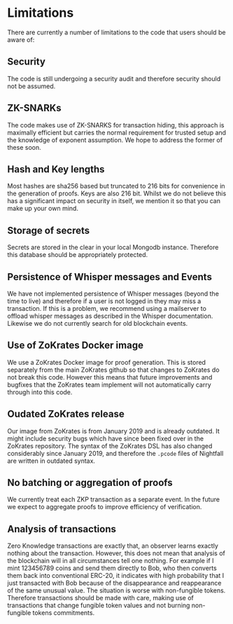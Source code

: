 # Limitations

There are currently a number of limitations to the code that users should be aware of:

## Security

The code is still undergoing a security audit and therefore security should not be assumed.

## ZK-SNARKs

The code makes use of ZK-SNARKS for transaction hiding, this approach is maximally efficient but
carries the normal requirement for trusted setup and the knowledge of exponent assumption. We hope
to address the former of these soon.

## Hash and Key lengths

Most hashes are sha256 based but truncated to 216 bits for convenience in the generation of proofs.
Keys are also 216 bit. Whilst we do not believe this has a significant impact on security in itself,
we mention it so that you can make up your own mind.

## Storage of secrets

Secrets are stored in the clear in your local Mongodb instance. Therefore this database should be
appropriately protected.

## Persistence of Whisper messages and Events

We have not implemented persistence of Whisper messages (beyond the time to live) and therefore if a
user is not logged in they may miss a transaction. If this is a problem, we recommend using a
mailserver to offload whisper messages as described in the Whisper documentation. Likewise we do not
currently search for old blockchain events.

## Use of ZoKrates Docker image

We use a ZoKrates Docker image for proof generation. This is stored separately from the main
ZoKrates github so that changes to ZoKrates do not break this code. However this means that future
improvements and bugfixes that the ZoKrates team implement will not automatically carry through into
this code.

## Oudated ZoKrates release

Our image from ZoKrates is from January 2019 and is already outdated. It might include security bugs which have since been fixed over in the ZoKrates repository. The syntax of the ZoKrates DSL has also changed considerably since January 2019, and therefore the `.pcode` files of Nightfall are written in outdated syntax.

## No batching or aggregation of proofs

We currently treat each ZKP transaction as a separate event. In the future we expect to aggregate
proofs to improve efficiency of verification.

## Analysis of transactions

Zero Knowledge transactions are exactly that, an observer learns exactly nothing about the
transaction. However, this does not mean that analysis of the blockchain will in all circumstances
tell one nothing. For example if I mint 123456789 coins and send them directly to Bob, who then
converts them back into conventional ERC-20, it indicates with high probability that I just
transacted with Bob because of the disappearance and reappearance of the same unusual value. The
situation is worse with non-fungible tokens. Therefore transactions should be made with care, making
use of transactions that change fungible token values and not burning non-fungible tokens
commitments.
